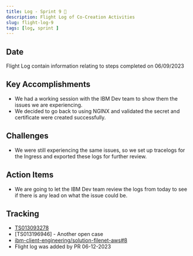 ```yaml
---
title: Log - Sprint 9 🛫
description: Flight Log of Co-Creation Activities
slug: flight-log-9
tags: [log, sprint ]
---
```


## Date
Flight Log contain information relating to steps completed on 06/09/2023

## Key Accomplishments
* We had a working session with the IBM Dev team to show them the issues we are experiencing.  
* We decided to go back to using NGINX and validated the secret and certificate were created successfully.

## Challenges
* We were still experiencing the same issues, so we set up tracelogs for the Ingress and exported these logs for further review.


## Action Items
* We are going to let the IBM Dev team review the logs from today to see if there is any lead on what the issue could be.

## Tracking
- [TS013093278](https://www.ibm.com/mysupport/s/case/5003p00002iwdgWAAQ/filenet-container-deployment-to-eks)
- [TS013196946] - Another open case
- [ibm-client-engineering/solution-filenet-aws#8](https://zenhub.ibm.com/workspaces/st5-action-information-center-64343620d0cfd0000f03a114/issues/ibm-client-engineering/solution-filenet-aws/8)
- Flight log was added by PR 06-12-2023